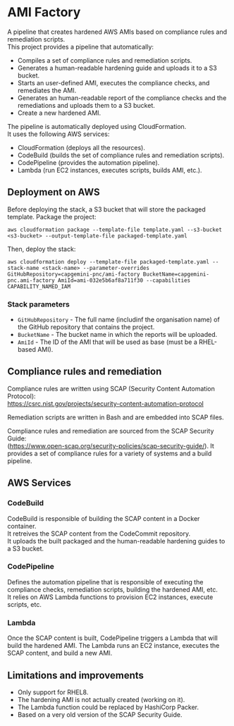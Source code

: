 # AMI Factory
A pipeline that creates hardened AWS AMIs based on compliance rules and remediation scripts.  
This project provides a pipeline that automatically:
- Compiles a set of compliance rules and remediation scripts.
- Generates a human-readable hardening guide and uploads it to a S3 bucket.
- Starts an user-defined AMI, executes the compliance checks, and remediates the AMI.
- Generates an human-readable report of the compliance checks and the remediations and uploads them to a S3 bucket.
- Create a new hardened AMI.

The pipeline is automatically deployed using CloudFormation.  
It uses the following AWS services:
- CloudFormation (deploys all the resources).
- CodeBuild (builds the set of compliance rules and remediation scripts).
- CodePipeline (provides the automation pipeline).
- Lambda (run EC2 instances, executes scripts, builds AMI, etc.).

## Deployment on AWS
Before deploying the stack, a S3 bucket that will store the packaged template.
Package the project:
```
aws cloudformation package --template-file template.yaml --s3-bucket <s3-bucket> --output-template-file packaged-template.yaml
```

Then, deploy the stack:
```
aws cloudformation deploy --template-file packaged-template.yaml --stack-name <stack-name> --parameter-overrides GitHubRepository=capgemini-pnc/ami-factory BucketName=capgemini-pnc.ami-factory AmiId=ami-032e5b6af8a711f30 --capabilities CAPABILITY_NAMED_IAM
```

### Stack parameters
- `GitHubRepository` - The full name (includinf the organisation name) of the GitHub repository that contains the project.
- `BucketName` - The bucket name in which the reports will be uploaded.
- `AmiId` - The ID of the AMI that will be used as base (must be a RHEL-based AMI).

## Compliance rules and remediation
Compliance rules are written using SCAP (Security Content Automation Protocol):  
https://csrc.nist.gov/projects/security-content-automation-protocol

Remediation scripts are written in Bash and are embedded into SCAP files.

Compliance rules and remediation are sourced from the SCAP Security Guide:  
(https://www.open-scap.org/security-policies/scap-security-guide/).
It provides a set of compliance rules for a variety of systems and a build pipeline.

## AWS Services

### CodeBuild
CodeBuild is responsible of building the SCAP content in a Docker container.  
It retreives the SCAP content from the CodeCommit repository.  
It uploads the built packaged and the human-readable hardening guides to a S3 bucket.

### CodePipeline
Defines the automation pipeline that is responsible of executing the compliance checks, remediation scripts, building the hardened AMI, etc.  
It relies on AWS Lambda functions to provision EC2 instances, execute scripts, etc.

### Lambda
Once the SCAP content is built, CodePipeline triggers a Lambda that will build the hardened AMI.
The Lambda runs an EC2 instance, executes the SCAP content, and build a new AMI.

## Limitations and improvements
- Only support for RHEL8.
- The hardening AMI is not actually created (working on it).
- The Lambda function could be replaced by HashiCorp Packer.
- Based on a very old version of the SCAP Security Guide.
